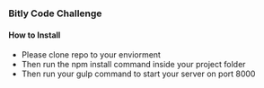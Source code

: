 ### Bitly Code Challenge


#### How to Install
* Please clone repo to your enviorment
* Then run the npm install command inside your project folder
* Then run your gulp command to start your server on port 8000
